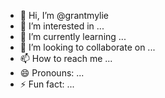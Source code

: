 - 👋 Hi, I’m @grantmylie
- 👀 I’m interested in ...
- 🌱 I’m currently learning ...
- 💞️ I’m looking to collaborate on ...
- 📫 How to reach me ...
- 😄 Pronouns: ...
- ⚡ Fun fact: ...

<!---
grantmylie/grantmylie is a ✨ special ✨ repository because its `README.md` (this file) appears on your GitHub profile.
You can click the Preview link to take a look at your changes.
--->
